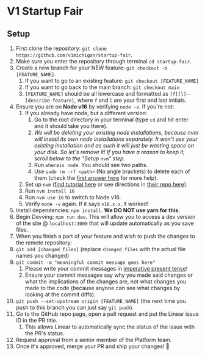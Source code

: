 # V1 Startup Fair

## Setup

1. First clone the repository: `git clone https://github.com/v1michigan/startup-fair`.
2. Make sure you enter the repository through terminal `cd startup-fair`.
3. Create a new branch for your NEW feature: `git checkout -b [FEATURE_NAME]`.
   1. If you want to go to an existing feature: `git checkout [FEATURE_NAME]`
   2. If you want to go back to the main branch: `git checkout main`
   3. `[FEATURE_NAME]` should be all lowercase and formatted as `[f][l]--[describe-feature]`, where `f` and `l` are your first and last initials.
4. Ensure you are on **Node v16** by verifying `node -v`. If you're not:
   1. If you already have node, but a different version:
      1. Go to the root directory in your terminal (type `cd` and hit enter and it should take you there).
      2. *We will be deleting your existing node installations, because nvm will install its own node installations separately. It won't use your existing installation and as such it will just be wasting space on your disk. So let's remove it! If you have a reason to keep it, scroll below to the "Setup `nvm`" step.*
      3. Run `whereis node`. You should see two paths.
      4. Use `sudo rm -rf <path>` (No angle brackets) to delete each of them (check the [first answer here](https://stackoverflow.com/questions/11177954/how-do-i-completely-uninstall-node-js-and-reinstall-from-beginning-mac-os-x) for more help).
   2. Set up `nvm` ([find tutorial here](https://www.freecodecamp.org/news/node-version-manager-nvm-install-guide/) or see directions in [their repo here](https://github.com/nvm-sh/nvm#about)).
   5. Run `nvm install 16`
   6. Run `nvm use 16` to switch to Node v16.
   7. Verify `node -v` again. If it says `v16.x.x`, it worked!
5. Install dependencies: `npm install`. **We DO NOT use yarn for this.**
6. Begin Devving: `npm run dev`. This will allow you to access a dev version of the site @ `localhost:3000` that will update automatically as you save files.
7. When you finish a part of your feature and wish to push the changes to the remote repository:
8. `git add [changed_files]` (replace `changed_files` with the actual file names you changed)
9.  `git commit -m "meaningful commit message goes here"`
    1.  Please write your commit messages in [imperative present tense](https://stackoverflow.com/questions/3580013/should-i-use-past-or-present-tense-in-git-commit-messages)!
    2.  Ensure your commit messages say why you made said changes or what the implications of the changes are, not what changes you made to the code (because anyone can see what changes by looking at the commit diffs). 
10. `git push --set-upstream origin [FEATURE_NAME]` (the next time you push to this branch you can just say `git push`).
11. Go to the GitHub repo page, open a pull request and put the Linear issue ID in the PR title.
    1.  This allows Linear to automatically sync the status of the issue with the PR's status.
12. Request approval from a senior member of the Platform team.
13. Once it's approved, merge your PR and ship your changes! 🎉
